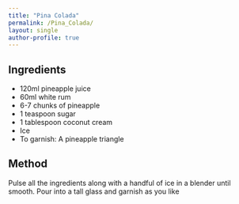 ```yaml
---
title: "Pina Colada"
permalink: /Pina_Colada/
layout: single
author-profile: true
---
```


## Ingredients
- 120ml pineapple juice
- 60ml white rum
- 6-7 chunks of pineapple
- 1 teaspoon sugar
- 1 tablespoon coconut cream
- Ice
- To garnish: A pineapple triangle

## Method

Pulse all the ingredients along with a handful of ice in a blender until smooth. Pour into a tall glass and garnish as you like
